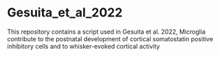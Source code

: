 # Gesuita_et_al_2022
This repository contains a script used in Gesuita et al. 2022, Microglia contribute to the postnatal development of cortical somatostatin positive inhibitory cells and to whisker-evoked cortical activity
